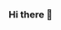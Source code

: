 ### Hi there 👋

<!--
**NickyB9/NickyB9** is a ✨ _special_ ✨ repository because its `README.md` (this file) appears on your GitHub profile.

Here are some ideas to get you started:

- 🔭 I’m currently working on Python
- 🌱 I’m currently learning Python
- 👯 I’m looking to collaborate on ...
- 🤔 I’m looking for help with coding for beginners
- 💬 Ask me about neuroscience
- 📫 How to reach me: secret
- 😄 Pronouns: She/Her
- ⚡ Fun fact: ...
-->
